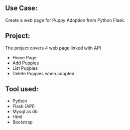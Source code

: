 Use Case:
---------------------------------------------------
Create a web page for Puppy Adoption from Python Flask.

Project:
---------------------------------------------------
The project covers 4 web page linked with API
- Home Page
- Add Puppies
- List Puppies
- Delete Puppies when adopted

Tool used:
---------------------------------------------------
- Python
- Flask (API)
- Mysql as db
- Html
- Bootstrap
